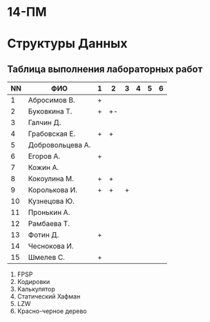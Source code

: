 # 14-ПМ
# Структуры Данных
## Таблица выполнения лабораторных работ

| NN  | ФИО              | 1   | 2   | 3   | 4   | 5   | 6   |
| --- | ---------------- | --- | --- | --- | --- | --- | --- |
| 1   | Абросимов В.     | +   |     |     |     |     |     |
| 2   | Буковкина Т.     | +   | +-  |     |     |     |     |
| 3   | Галчин Д.        |     |     |     |     |     |     |
| 4   | Грабовская Е.    | +   | +   |     |     |     |     |
| 5   | Добровольцева А. |     |     |     |     |     |     |
| 6   | Егоров А.        | +   |     |     |     |     |     |
| 7   | Кожин А.         |     |     |     |     |     |     |
| 8   | Кокоулина М.     | +   | +   |     |     |     |     |
| 9   | Королькова И.    | +   | +   | +   |     |     |     |
| 10  | Кузнецова Ю.     |     |     |     |     |     |     |
| 11  | Пронькин А.      |     |     |     |     |     |     |
| 12  | Рамбаева Т.      |     |     |     |     |     |     |
| 13  | Фотин Д.         | +   |     |     |     |     |     |
| 14  | Чеснокова И.     |     |     |     |     |     |     |
| 15  | Шмелев С.        | +   |     |     |     |     |     |

1. FPSP
2. Кодировки
3. Калькулятор
4. Статический Хафман
5. LZW
6. Красно-черное дерево
